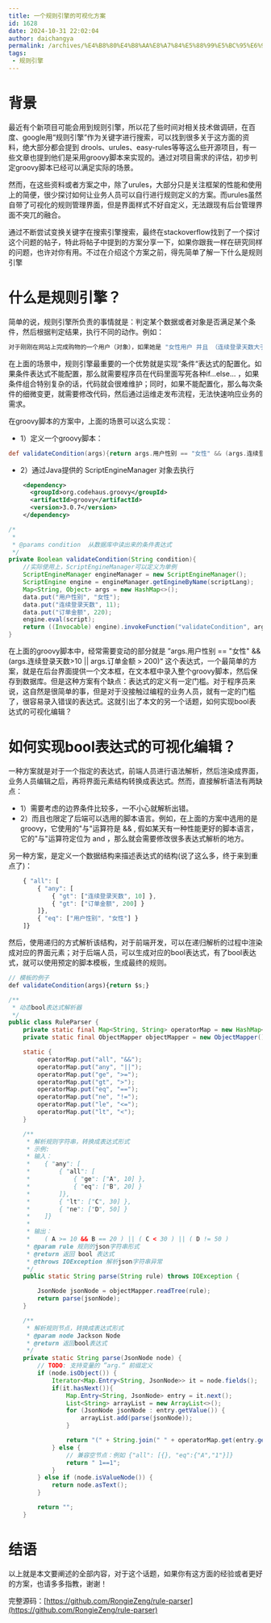 ```yaml
---
title: 一个规则引擎的可视化方案 
id: 1628
date: 2024-10-31 22:02:04
author: daichangya
permalink: /archives/%E4%B8%80%E4%B8%AA%E8%A7%84%E5%88%99%E5%BC%95%E6%93%8E%E7%9A%84%E5%8F%AF%E8%A7%86%E5%8C%96%E6%96%B9%E6%A1%88/
tags: 
 - 规则引擎
---
```



# 背景

最近有个新项目可能会用到规则引擎，所以花了些时间对相关技术做调研，在百度、google用“规则引擎”作为关键字进行搜索，可以找到很多关于这方面的资料，绝大部分都会提到 drools、urules、easy-rules等等这么些开源项目，有一些文章也提到他们是采用groovy脚本来实现的。通过对项目需求的评估，初步判定groovy脚本已经可以满足实际的场景。

然而，在这些资料或者方案之中，除了urules，大部分只是关注框架的性能和使用上的简便，很少探讨如何让业务人员可以自行进行规则定义的方案。而urules虽然自带了可视化的规则管理界面，但是界面样式不好自定义，无法跟现有后台管理界面不突兀的融合。

通过不断尝试变换关键字在搜索引擎搜索，最终在stackoverflow找到了一个探讨这个问题的帖子，特此将帖子中提到的方案分享一下，如果你跟我一样在研究同样的问题，也许对你有用。不过在介绍这个方案之前，得先简单了解一下什么是规则引擎

# 什么是规则引擎？

简单的说，规则引擎所负责的事情就是：判定某个数据或者对象是否满足某个条件，然后根据判定结果，执行不同的动作。例如：

```bash
对于刚刚在网站上完成购物的一个用户（对象），如果她是 "女性用户 并且 （连续登录天数大于10天 或者 订单金额大于200元 )" (条件) , 那么系统就自动给该用户发放一张优惠券（动作）。

```

在上面的场景中，规则引擎最重要的一个优势就是实现“条件“表达式的配置化。如果条件表达式不能配置，那么就需要程序员在代码里面写死各种if...else... ，如果条件组合特别复杂的话，代码就会很难维护；同时，如果不能配置化，那么每次条件的细微变更，就需要修改代码，然后通过运维走发布流程，无法快速响应业务的需求。

在groovy脚本的方案中，上面的场景可以这么实现：

*   1）定义一个groovy脚本：

```groovy
def validateCondition(args){return args.用户性别 == "女性" && (args.连续登录天数>10 || args.订单金额 > 200);}

```

*   2）通过Java提供的 ScriptEngineManager 对象去执行

```xml
    <dependency>
      <groupId>org.codehaus.groovy</groupId>
      <artifactId>groovy</artifactId>
      <version>3.0.7</version>
    </dependency>

```

```java
/*
 *
 * @params condition  从数据库中读出来的条件表达式
 */
private Boolean validateCondition(String condition){
    //实际使用上，ScriptEngineManager可以定义为单例
    ScriptEngineManager engineManager = new ScriptEngineManager();
    ScriptEngine engine = engineManager.getEngineByName(scriptLang);
    Map<String, Object> args = new HashMap<>();
    data.put("用户性别", "女性");
    data.put("连续登录天数", 11);
    data.put("订单金额", 220);
    engine.eval(script);
    return ((Invocable) engine).invokeFunction("validateCondition", args);
}

```

在上面的groovy脚本中，经常需要变动的部分就是 ”args.用户性别 == "女性" && (args.连续登录天数>10 || args.订单金额 > 200)“ 这个表达式，一个最简单的方案，就是在后台界面提供一个文本框，在文本框中录入整个groovy脚本，然后保存到数据库。但是这种方案有个缺点：表达式的定义有一定门槛。对于程序员来说，这自然是很简单的事，但是对于没接触过编程的业务人员，就有一定的门槛了，很容易录入错误的表达式。这就引出了本文的另一个话题，如何实现bool表达式的可视化编辑？

# 如何实现bool表达式的可视化编辑？

一种方案就是对于一个指定的表达式，前端人员进行语法解析，然后渲染成界面，业务人员编辑之后，再将界面元素结构转换成表达式。然而，直接解析语法有两缺点：

*   1）需要考虑的边界条件比较多，一不小心就解析出错。
*   2）而且也限定了后端可以选用的脚本语言。例如，在上面的方案中选用的是groovy，它使用的"与"运算符是 && , 假如某天有一种性能更好的脚本语言，它的"与"运算符定位为 and ，那么就会需要修改很多表达式解析的地方。

另一种方案，是定义一个数据结构来描述表达式的结构(说了这么多，终于来到重点了)：

```javascript
    { "all": [
        { "any": [
            { "gt": ["连续登录天数", 10] },
            { "gt": ["订单金额", 200] }
        ]},
        { "eq": ["用户性别", "女性"] }
    ]}

```

然后，使用递归的方式解析该结构，对于前端开发，可以在递归解析的过程中渲染成对应的界面元素；对于后端人员，可以生成对应的bool表达式，有了bool表达式，就可以使用预定的脚本模板，生成最终的规则。

```javascript
// 模板的例子
def validateCondition(args){return $s;}

```

```java
/**
 * 动态bool表达式解析器
 */
public class RuleParser {
    private static final Map<String, String> operatorMap = new HashMap<>();
    private static final ObjectMapper objectMapper = new ObjectMapper();

    static {
        operatorMap.put("all", "&&");
        operatorMap.put("any", "||");
        operatorMap.put("ge", ">=");
        operatorMap.put("gt", ">");
        operatorMap.put("eq", "==");
        operatorMap.put("ne", "!=");
        operatorMap.put("le", "<=");
        operatorMap.put("lt", "<");
    }

    /**
     * 解析规则字符串，转换成表达式形式
     * 示例:
     * 输入：
     *    { "any": [
     *        { "all": [
     *            { "ge": ["A", 10] },
     *            { "eq": ["B", 20] }
     *        ]},
     *        { "lt": ["C", 30] },
     *        { "ne": ["D", 50] }
     *    ]}
     *
     * 输出：
     *    ( A >= 10 && B == 20 ) || ( C < 30 ) || ( D != 50 )
     * @param rule 规则的json字符串形式
     * @return 返回 bool 表达式
     * @throws IOException 解析json字符串异常
     */
    public static String parse(String rule) throws IOException {

        JsonNode jsonNode = objectMapper.readTree(rule);
        return parse(jsonNode);
    }

    /**
     * 解析规则节点，转换成表达式形式
     * @param node Jackson Node
     * @return 返回bool表达式
     */
    private static String parse(JsonNode node) {
        // TODO: 支持变量的 ”arg.“ 前缀定义
        if (node.isObject()) {
            Iterator<Map.Entry<String, JsonNode>> it = node.fields();
            if(it.hasNext()){
                Map.Entry<String, JsonNode> entry = it.next();
                List<String> arrayList = new ArrayList<>();
                for (JsonNode jsonNode : entry.getValue()) {
                    arrayList.add(parse(jsonNode));
                }

                return "(" + String.join(" " + operatorMap.get(entry.getKey()) + " ", arrayList) + ")";
            } else {
                // 兼容空节点：例如 {"all": [{}, "eq":{"A","1"}]}
                return " 1==1";
            }
        } else if (node.isValueNode()) {
            return node.asText();
        }

        return "";
    }

```

# 结语

以上就是本文要阐述的全部内容，对于这个话题，如果你有这方面的经验或者更好的方案，也请多多指教，谢谢！

完整源码：[https://github.com/RongieZeng/rule-parser](https://github.com/RongieZeng/rule-parser)
